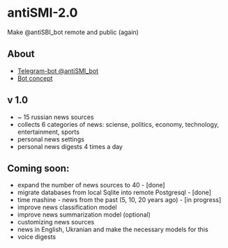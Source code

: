 # antiSMI-2.0
Make @antiSBI_bot remote and public (again)


## About
* [Telegram-bot @antiSMI_bot](https://t.me/antiSMI_bot)
* [Bot concept](https://1drv.ms/p/s!AhSi3BGNZZG0wIYqQnmkjIZzLdG4bQ?e=HpIGLe "Презентация")

## v 1.0
* ~ 15 russian news sources
* collects 6 categories of news: sciense, politics, economy, technology, entertainment, sports
* personal news settings
* personal news digests 4 times a day

## Coming soon:
* expand the number of news sources to 40 - [done]
* migrate databases from local Sqlite into remote Postgresql  - [done]
* time mashine - news from the past (5, 10, 20 years ago) - [in progress]
* improve news classification model
* improve news summarization model (optional)
* customizing news sources
* news in English, Ukranian and make the necessary models for this
* voice digests
